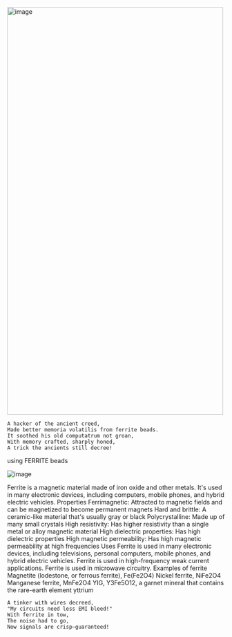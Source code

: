 <img width="500" height="945" alt="image" src="https://github.com/user-attachments/assets/0091d2d4-3007-42a0-a68b-fd0856125a5a" />


```
A hacker of the ancient creed,
Made better memoria volatilis from ferrite beads.
It soothed his old computatrum not groan,
With memory crafted, sharply honed,
A trick the ancients still decree!

```


using FERRITE beads

![image](https://github.com/user-attachments/assets/16d8d9c9-8ae3-4b6d-9d00-6fe4151909b5)


Ferrite is a magnetic material made of iron oxide and other metals. It's used in many electronic devices, including computers, mobile phones, and hybrid electric vehicles. 
Properties
Ferrimagnetic: Attracted to magnetic fields and can be magnetized to become permanent magnets
Hard and brittle: A ceramic-like material that's usually gray or black 
Polycrystalline: Made up of many small crystals 
High resistivity: Has higher resistivity than a single metal or alloy magnetic material 
High dielectric properties: Has high dielectric properties 
High magnetic permeability: Has high magnetic permeability at high frequencies 
Uses
Ferrite is used in many electronic devices, including televisions, personal computers, mobile phones, and hybrid electric vehicles. 
Ferrite is used in high-frequency weak current applications. 
Ferrite is used in microwave circuitry. 
Examples of ferrite 
Magnetite (lodestone, or ferrous ferrite), Fe(Fe2O4)
Nickel ferrite, NiFe2O4
Manganese ferrite, MnFe2O4
YIG, Y3Fe5O12, a garnet mineral that contains the rare-earth element yttrium



```
A tinker with wires decreed,  
"My circuits need less EMI bleed!"  
With ferrite in tow,  
The noise had to go,  
Now signals are crisp—guaranteed!
```
